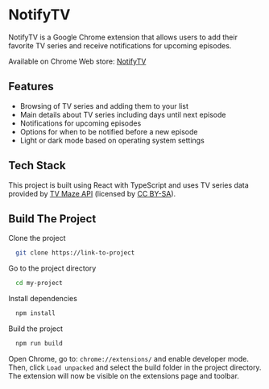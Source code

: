 # NotifyTV

NotifyTV is a Google Chrome extension that allows users to add their favorite TV series
and receive notifications for upcoming episodes.

Available on Chrome Web store: [NotifyTV](https://chrome.google.com/webstore/detail/notifytv/opbfjpihggojpgkmoogkleafoalpbbfn)


## Features 

- Browsing of TV series and adding them to your list
- Main details about TV series including days until next episode
- Notifications for upcoming episodes
- Options for when to be notified before a new episode
- Light or dark mode based on operating system settings


## Tech Stack

This project is built using React with TypeScript and uses TV series data provided by [TV Maze API](https://www.tvmaze.com/)
(licensed by [CC BY-SA](https://creativecommons.org/licenses/by-sa/4.0/)).


## Build The Project

Clone the project

```bash
  git clone https://link-to-project
```

Go to the project directory

```bash
  cd my-project
```

Install dependencies

```bash
  npm install
```

Build the project

```bash
  npm run build
```
Open Chrome, go to: ```chrome://extensions/``` and enable developer mode.
Then, click ```Load unpacked``` and select the build folder in the project directory.
The extension will now be visible on the extensions page and toolbar.
